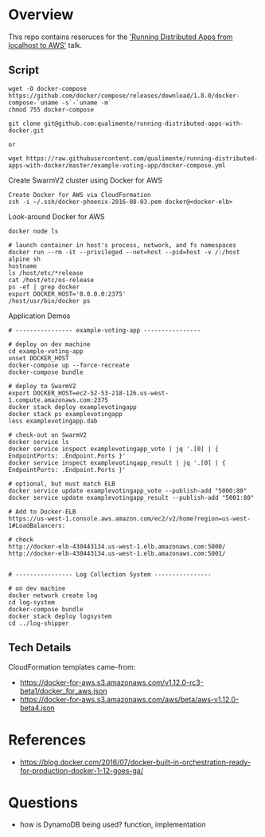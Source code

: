 # Overview #

This repo contains resoruces for the ['Running Distributed Apps from localhost to AWS'](https://www.meetup.com/Docker-Phoenix/events/232976147/) talk.

## Script ##

```
wget -O docker-compose https://github.com/docker/compose/releases/download/1.8.0/docker-compose-`uname -s`-`uname -m`
chmod 755 docker-compose

git clone git@github.com:qualimente/running-distributed-apps-with-docker.git

or

wget https://raw.githubusercontent.com/qualimente/running-distributed-apps-with-docker/master/example-voting-app/docker-compose.yml

```

Create SwarmV2 cluster using Docker for AWS

```
Create Docker for AWS via CloudFormation
ssh -i ~/.ssh/docker-phoenix-2016-08-03.pem docker@<docker-elb>
```

Look-around Docker for AWS
```
docker node ls

# launch container in host's process, network, and fs namespaces
docker run --rm -it --privileged --net=host --pid=host -v /:/host alpine sh
hostname
ls /host/etc/*release
cat /host/etc/os-release
ps -ef | grep docker
export DOCKER_HOST='0.0.0.0:2375'
/host/usr/bin/docker ps
```

Application Demos

```
# ---------------- example-voting-app ----------------

# deploy on dev machine
cd example-voting-app
unset DOCKER_HOST
docker-compose up --force-recreate
docker-compose bundle

# deploy to SwarmV2
export DOCKER_HOST=ec2-52-53-218-126.us-west-1.compute.amazonaws.com:2375
docker stack deploy examplevotingapp
docker stack ps examplevotingapp
less examplevotingapp.dab

# check-out on SwarmV2
docker service ls
docker service inspect examplevotingapp_vote | jq '.[0] | { EndpointPorts: .Endpoint.Ports }'
docker service inspect examplevotingapp_result | jq '.[0] | { EndpointPorts: .Endpoint.Ports }'

# optional, but must match ELB
docker service update examplevotingapp_vote --publish-add "5000:80"
docker service update examplevotingapp_result --publish-add "5001:80"

# Add to Docker-ELB
https://us-west-1.console.aws.amazon.com/ec2/v2/home?region=us-west-1#LoadBalancers:

# check
http://docker-elb-430443134.us-west-1.elb.amazonaws.com:5000/
http://docker-elb-430443134.us-west-1.elb.amazonaws.com:5001/

```

```

# ---------------- Log Collection System ----------------

# on dev machine
docker network create log
cd log-system
docker-compose bundle
docker stack deploy logsystem
cd ../log-shipper
```

## Tech Details ##

CloudFormation templates came-from:

* https://docker-for-aws.s3.amazonaws.com/v1.12.0-rc3-beta1/docker_for_aws.json
* https://docker-for-aws.s3.amazonaws.com/aws/beta/aws-v1.12.0-beta4.json

# References #

* https://blog.docker.com/2016/07/docker-built-in-orchestration-ready-for-production-docker-1-12-goes-ga/


# Questions #

* how is DynamoDB being used? function, implementation
